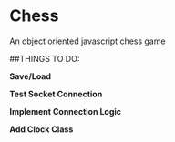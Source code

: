 # Chess
An object oriented javascript chess game

##THINGS TO DO:

**Save/Load**

**Test Socket Connection**

**Implement Connection Logic**

**Add Clock Class**



